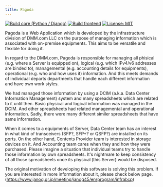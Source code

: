 ```yaml
---
title: Pagoda
---
```


<span class="badge-placeholder">[![Build core (Python / Django)](https://github.com/dmm-com/pagoda/actions/workflows/build-core.yml/badge.svg)](https://github.com/dmm-com/pagoda/actions/workflows/build-core.yml)</span>
<span class="badge-placeholder">[![Build frontend](https://github.com/dmm-com/pagoda/actions/workflows/build-frontend.yml/badge.svg)](https://github.com/dmm-com/pagoda/actions/workflows/build-frontend.yml)</span>
<span class="badge-placeholder">[![License: MIT](https://img.shields.io/github/license/dmm-com/airone)](https://github.com/dmm-com/pagoda/blob/master/LICENSE)</span>

Pagoda is a Web Application which is developed by the infrastructure division of DMM.com LLC on the purpose of managing information which is associated with on-premise equipments. This aims to be versatile and flexible for doing it.

In regard to the DMM.com, Pagoda is responsible for managing all phisical (e.g. where a Server is equipped on), logical (e.g. which IPv4/v6 addresses are binded to), managemental (e.g. accounting details for equipments), operational (e.g. who and how uses it) information. And this meets demands of individual departs departments that handle each different information and have own work styles.

We had managed those information by using a DCIM (a.k.a. Data Center Information Management) system and many spreadsheets which are related to it until then. Basic physical and logical information was managed in the DCIM. And other spreadsheets had related managemental and operational information. Sadly, there were many different similer spreadsheets that have same information. 

When it comes to a equipments of Server, Data Center team has an interest in what kind of transceivers (SFP?, SFP+? or QSFP?) are installed on its ports. On the other hand, Contents Provider team is interested in storage devices on it. And Accounting team cares when they and how they were purchased. Please imagine a situation that individual teams try to handle those information by own spreadsheets. It's nightmare to keep consistency of all those spreadsheets once its physical (this Server) would be disposed.

The original motivation of developing this software is solving this problem. If you are interested in more information about it, please check below page.
(https://www.janog.gr.jp/meeting/janog45/en/program/infrabcp)
